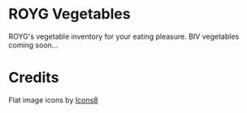 # ROYG Vegetables
ROYG's vegetable inventory for your eating pleasure.
BIV vegetables coming soon...

# Credits
Flat image icons by [Icons8](https://icons8.com)
